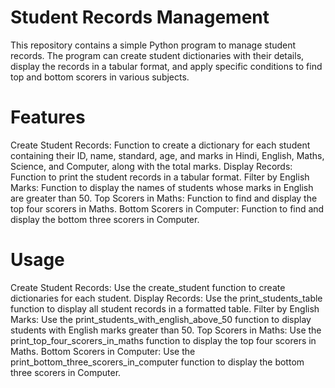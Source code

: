 # Student Records Management
This repository contains a simple Python program to manage student records. The program can create student dictionaries with their details, display the records in a tabular format, and apply specific conditions to find top and bottom scorers in various subjects.

# Features
Create Student Records: Function to create a dictionary for each student containing their ID, name, standard, age, and marks in Hindi, English, Maths, Science, and Computer, along with the total marks.
Display Records: Function to print the student records in a tabular format.
Filter by English Marks: Function to display the names of students whose marks in English are greater than 50.
Top Scorers in Maths: Function to find and display the top four scorers in Maths.
Bottom Scorers in Computer: Function to find and display the bottom three scorers in Computer.
# Usage
Create Student Records: Use the create_student function to create dictionaries for each student.
Display Records: Use the print_students_table function to display all student records in a formatted table.
Filter by English Marks: Use the print_students_with_english_above_50 function to display students with English marks greater than 50.
Top Scorers in Maths: Use the print_top_four_scorers_in_maths function to display the top four scorers in Maths.
Bottom Scorers in Computer: Use the print_bottom_three_scorers_in_computer function to display the bottom three scorers in Computer.
